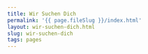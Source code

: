 ```yaml
---
title: Wir Suchen Dich
permalink: '{{ page.fileSlug }}/index.html'
layout: wir-suchen-dich.html
slug: wir-suchen-dich
tags: pages
---
```



